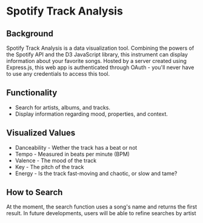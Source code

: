 # Spotify Track Analysis

## Background

Spotify Track Analysis is a data visualization tool. Combining the powers of the Spotify API and the D3 JavaScript library, this instrument can display information about your favorite songs. Hosted by a server created using Express.js, this web app is authenticated through OAuth - you'll never have to use any credentials to access this tool.

## Functionality

* Search for artists, albums, and tracks.
* Display information regarding mood, properties, and context. 


## Visualized Values

* Danceability - Wether the track has a beat or not
* Tempo - Measured in beats per minute (BPM)
* Valence - The mood of the track
* Key - The pitch of the track
* Energy - Is the track fast-moving and chaotic, or slow and tame?

## How to Search

At the moment, the search function uses a song's name and returns the first result. In future developments, users will be able to refine searches by artist

